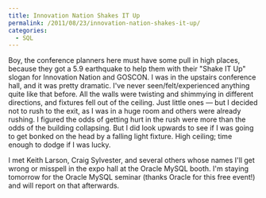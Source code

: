 ```yaml
---
title: Innovation Nation Shakes IT Up
permalink: /2011/08/23/innovation-nation-shakes-it-up/
categories:
  - SQL
---
```

Boy, the conference planners here must have some pull in high places, because they got a 5.9 earthquake to help them with their "Shake IT Up" slogan for Innovation Nation and GOSCON. I was in the upstairs conference hall, and it was pretty dramatic. I've never seen/felt/experienced anything quite like that before. All the walls were twisting and shimmying in different directions, and fixtures fell out of the ceiling. Just little ones &#8212; but I decided not to rush to the exit, as I was in a huge room and others were already rushing. I figured the odds of getting hurt in the rush were more than the odds of the building collapsing. But I did look upwards to see if I was going to get bonked on the head by a falling light fixture. High ceiling; time enough to dodge if I was lucky.

I met Keith Larson, Craig Sylvester, and several others whose names I'll get wrong or misspell in the expo hall at the Oracle MySQL booth. I'm staying tomorrow for the Oracle MySQL seminar (thanks Oracle for this free event!) and will report on that afterwards.
